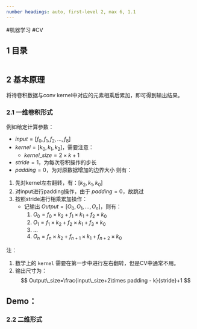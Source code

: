 ```yaml
---
number headings: auto, first-level 2, max 6, 1.1
---
```

#机器学习 #CV 

## 1 目录

```toc
```

## 2 基本原理

将待卷积数据与conv kernel中对应的元素相乘后累加，即可得到输出结果。

### 2.1 一维卷积形式

例如给定计算参数：
- $input=[f_0, f_1, f_2, ..., f_8]$
- $kernel=[k_0, k_1, k_2]$，需要注意：
	- $kernel\_size=2\times k+1$
- $stride=1$，为每次卷积操作的步长
- $padding=0$，为对原数据增加的边界大小
则有：
1. 先对kernel左右翻转，有：$[k_2, k_1, k_0]$
2. 对input进行padding操作，由于 $padding=0$，故跳过
3. 按照stride进行相乘累加操作：
	- 记输出 $Output=[O_0, O_1, ..., O_n]$，则有：
		1. $O_0=f_0\times k_2+f_1\times k_1+f_2\times k_0$
		2. $O_1=f_1\times k_2+f_2\times k_1+f_3\times k_0$
		3. ...
		4. $O_n=f_n\times k_2+f_{n+1}\times k_1+f_{n+2}\times k_0$

注：
1. 数学上的 `kernel` 需要在第一步中进行左右翻转，但是CV中通常不用。
2. 输出尺寸为：
$$
Output\_size=\frac{input\_size+2\times padding - k}{stride}+1
$$

Demo：
- 

### 2.2 二维形式


